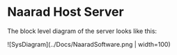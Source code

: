 # Naarad Host Server

The block level diagram of the server looks like this:

![SysDiagram](../Docs/NaaradSoftware.png | width=100)
